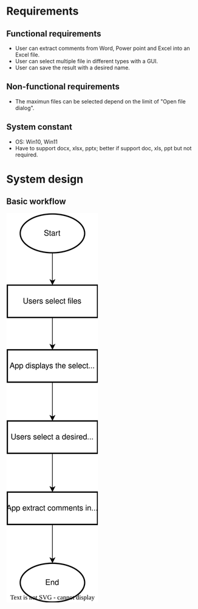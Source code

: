 # Requirements

## Functional requirements
+ User can extract comments from Word, Power point and Excel into an Excel file.
+ User can select multiple file in different types with a GUI.
+ User can save the result with a desired name.

## Non-functional requirements
+ The maximun files can be selected depend on the limit of "Open file dialog".

## System constant
+ OS: Win10, Win11
+ Have to support docx, xlsx, pptx; better if support doc, xls, ppt but not required.

# System design

## Basic workflow
![Basic work flow of the Application](/Documents/Image/BasicWorkFlow.svg)
